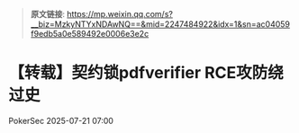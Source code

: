 > **原文链接**: https://mp.weixin.qq.com/s?__biz=MzkyNTYxNDAwNQ==&mid=2247484922&idx=1&sn=ac04059f9edb5a0e589492e0006e3e2c

#  【转载】契约锁pdfverifier RCE攻防绕过史   
 PokerSec   2025-07-21 07:00  
  
